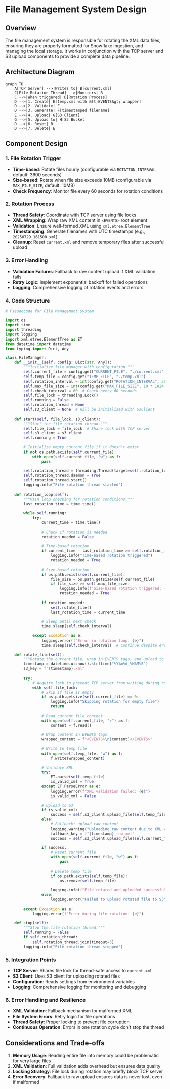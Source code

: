 # File Management System Design

## Overview
The file management system is responsible for rotating the XML data files, ensuring they are properly formatted for Snowflake ingestion, and managing the local storage. It works in conjunction with the TCP server and S3 upload components to provide a complete data pipeline.

## Architecture Diagram

```mermaid
graph TD
    A[TCP Server] -->|Writes to| B[current.xml]
    C[File Rotation Thread] -->|Monitors| B
    C -->|When triggered| D[Rotation Process]
    D -->|1. Create| E[temp.xml with &lt;EVENTS&gt; wrapper]
    D -->|2. Validate| E
    D -->|3. Generate| F[timestamped filename]
    E -->|4. Upload| G[S3 Client]
    G -->|5. Upload to| H[S3 Bucket]
    D -->|6. Reset| B
    D -->|7. Delete| E
```

## Component Design

### 1. File Rotation Trigger
- **Time-based**: Rotate files hourly (configurable via `ROTATION_INTERVAL`, default: 3600 seconds)
- **Size-based**: Rotate when file size exceeds 10MB (configurable via `MAX_FILE_SIZE`, default: 10MB)
- **Check Frequency**: Monitor file every 60 seconds for rotation conditions

### 2. Rotation Process
- **Thread Safety**: Coordinate with TCP server using file locks
- **XML Wrapping**: Wrap raw XML content in `<EVENTS>` root element
- **Validation**: Ensure well-formed XML using `xml.etree.ElementTree`
- **Timestamping**: Generate filenames with UTC timestamps (e.g., `20250729_161500.xml`)
- **Cleanup**: Reset `current.xml` and remove temporary files after successful upload

### 3. Error Handling
- **Validation Failures**: Fallback to raw content upload if XML validation fails
- **Retry Logic**: Implement exponential backoff for failed operations
- **Logging**: Comprehensive logging of rotation events and errors

### 4. Code Structure

```python
# Pseudocode for File Management System

import os
import time
import threading
import logging
import xml.etree.ElementTree as ET
from datetime import datetime
from typing import Dict, Any

class FileManager:
    def __init__(self, config: Dict[str, Any]):
        """Initialize file manager with configuration."""
        self.current_file = config.get("CURRENT_FILE", "./current.xml")
        self.temp_file = config.get("TEMP_FILE", "./temp.xml")
        self.rotation_interval = int(config.get("ROTATION_INTERVAL", 3600))  # 1 hour
        self.max_file_size = int(config.get("MAX_FILE_SIZE", 10 * 1024 * 1024))  # 10MB
        self.check_interval = 60  # Check every 60 seconds
        self.file_lock = threading.Lock()
        self.running = False
        self.rotation_thread = None
        self.s3_client = None  # Will be initialized with S3Client
        
    def start(self, file_lock, s3_client):
        """Start the file rotation thread."""
        self.file_lock = file_lock  # Share lock with TCP server
        self.s3_client = s3_client
        self.running = True
        
        # Initialize empty current file if it doesn't exist
        if not os.path.exists(self.current_file):
            with open(self.current_file, "w") as f:
                pass
        
        self.rotation_thread = threading.Thread(target=self.rotation_loop)
        self.rotation_thread.daemon = True
        self.rotation_thread.start()
        logging.info("File rotation thread started")
        
    def rotation_loop(self):
        """Main loop checking for rotation conditions."""
        last_rotation_time = time.time()
        
        while self.running:
            try:
                current_time = time.time()
                
                # Check if rotation is needed
                rotation_needed = False
                
                # Time-based rotation
                if current_time - last_rotation_time >= self.rotation_interval:
                    logging.info("Time-based rotation triggered")
                    rotation_needed = True
                
                # Size-based rotation
                if os.path.exists(self.current_file):
                    file_size = os.path.getsize(self.current_file)
                    if file_size >= self.max_file_size:
                        logging.info(f"Size-based rotation triggered: {file_size} bytes")
                        rotation_needed = True
                
                if rotation_needed:
                    self.rotate_file()
                    last_rotation_time = current_time
                
                # Sleep until next check
                time.sleep(self.check_interval)
                
            except Exception as e:
                logging.error(f"Error in rotation loop: {e}")
                time.sleep(self.check_interval)  # Continue despite errors
    
    def rotate_file(self):
        """Rotate the current file, wrap in EVENTS tags, and upload to S3."""
        timestamp = datetime.utcnow().strftime("%Y%m%d_%H%M%S")
        s3_key = f"{timestamp}.xml"
        
        try:
            # Acquire lock to prevent TCP server from writing during rotation
            with self.file_lock:
                # Skip if file is empty
                if os.path.getsize(self.current_file) == 0:
                    logging.info("Skipping rotation for empty file")
                    return
                
                # Read current file content
                with open(self.current_file, "r") as f:
                    content = f.read()
                
                # Wrap content in EVENTS tags
                wrapped_content = f"<EVENTS>\n{content}</EVENTS>"
                
                # Write to temp file
                with open(self.temp_file, "w") as f:
                    f.write(wrapped_content)
                
                # Validate XML
                try:
                    ET.parse(self.temp_file)
                    is_valid_xml = True
                except ET.ParseError as e:
                    logging.error(f"XML validation failed: {e}")
                    is_valid_xml = False
                
                # Upload to S3
                if is_valid_xml:
                    success = self.s3_client.upload_file(self.temp_file, s3_key)
                else:
                    # Fallback: upload raw content
                    logging.warning("Uploading raw content due to XML validation failure")
                    fallback_key = f"{timestamp}_raw.xml"
                    success = self.s3_client.upload_file(self.current_file, fallback_key)
                
                if success:
                    # Reset current file
                    with open(self.current_file, "w") as f:
                        pass
                    
                    # Delete temp file
                    if os.path.exists(self.temp_file):
                        os.remove(self.temp_file)
                    
                    logging.info(f"File rotated and uploaded successfully: {s3_key}")
                else:
                    logging.error("Failed to upload rotated file to S3")
                
        except Exception as e:
            logging.error(f"Error during file rotation: {e}")
    
    def stop(self):
        """Stop the file rotation thread."""
        self.running = False
        if self.rotation_thread:
            self.rotation_thread.join(timeout=5)
        logging.info("File rotation thread stopped")
```

### 5. Integration Points

- **TCP Server**: Shares file lock for thread-safe access to `current.xml`
- **S3 Client**: Uses S3 client for uploading rotated files
- **Configuration**: Reads settings from environment variables
- **Logging**: Comprehensive logging for monitoring and debugging

### 6. Error Handling and Resilience

- **XML Validation**: Fallback mechanism for malformed XML
- **File System Errors**: Retry logic for file operations
- **Thread Safety**: Proper locking to prevent file corruption
- **Continuous Operation**: Errors in one rotation cycle don't stop the thread

## Considerations and Trade-offs

1. **Memory Usage**: Reading entire file into memory could be problematic for very large files
2. **XML Validation**: Full validation adds overhead but ensures data quality
3. **Locking Strategy**: File lock during rotation may briefly block TCP server
4. **Error Recovery**: Fallback to raw upload ensures data is never lost, even if malformed